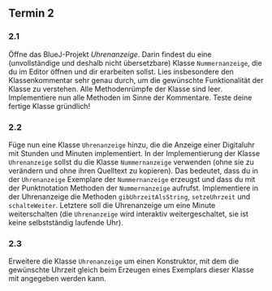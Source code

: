 ## Termin 2

### 2.1

Öffne das BlueJ-Projekt *Uhrenanzeige*. Darin findest du eine (unvollständige und deshalb nicht übersetzbare) Klasse `Nummernanzeige`, die du im Editor öffnen und dir erarbeiten sollst. Lies insbesondere den Klassenkommentar sehr genau durch, um die gewünschte Funktionalität der Klasse zu verstehen. Alle Methodenrümpfe der Klasse sind leer. Implementiere nun alle Methoden im Sinne der Kommentare. Teste deine fertige Klasse gründlich!

### 2.2

Füge nun eine Klasse `Uhrenanzeige` hinzu, die die Anzeige einer Digitaluhr mit Stunden und Minuten implementiert. In der Implementierung der Klasse `Uhrenanzeige` sollst du die Klasse `Nummernanzeige` verwenden (ohne sie zu verändern und ohne ihren Quelltext zu kopieren). Das bedeutet, dass du in der `Uhrenanzeige` Exemplare der `Nummernanzeige` erzeugst und dass du mit der Punktnotation Methoden der `Nummernanzeige` aufrufst. Implementiere in der Uhrenanzeige die Methoden `gibUhrzeitAlsString`, `setzeUhrzeit` und `schalteWeiter`. Letztere soll die Uhrenanzeige um eine Minute weiterschalten (die `Uhrenanzeige` wird interaktiv weitergeschaltet, sie ist keine selbstständig laufende Uhr).

### 2.3

Erweitere die Klasse `Uhrenanzeige` um einen Konstruktor, mit dem die gewünschte Uhrzeit gleich beim Erzeugen eines Exemplars dieser Klasse mit angegeben werden kann.
